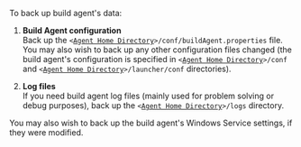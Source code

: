 [//]: # (title: Backing up Build Agent's Data)
[//]: # (auxiliary-id: Backing up Build Agent's Data)

To back up build agent's data:
	
1. __Build Agent configuration__   
Back up the `<`[`Agent Home Directory`](agent-home-directory.md)`>/conf/buildAgent.properties` file.   
You may also wish to back up any other configuration files changed (the build agent's configuration is specified in `<`[`Agent Home Directory`](agent-home-directory.md)`>/conf` and `<`[`Agent Home Directory`](agent-home-directory.md)`>/launcher/conf` directories).
	
2. __Log files__   
If you need build agent log files (mainly used for problem solving or debug purposes), back up the `<`[`Agent Home Directory`](agent-home-directory.md)`>/logs` directory.

<note>

You may also wish to back up the build agent's Windows Service settings, if they were modified.
</note>
